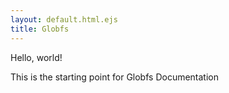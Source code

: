 ```yaml
---
layout: default.html.ejs
title: Globfs
---
```


Hello, world!

This is the starting point for Globfs Documentation
